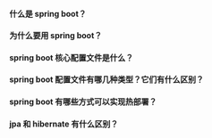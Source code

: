 #### 什么是 spring boot？

#### 为什么要用 spring boot？

#### spring boot 核心配置文件是什么？

#### spring boot 配置文件有哪几种类型？它们有什么区别？

#### spring boot 有哪些方式可以实现热部署？

#### jpa 和 hibernate 有什么区别？